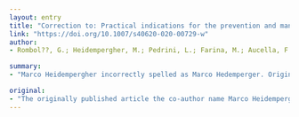 ```yaml
---
layout: entry
title: "Correction to: Practical indications for the prevention and management of SARS-CoV-2 in ambulatory dialysis patients: lessons from the first phase of the epidemics in Lombardy (Journal of Nephrology, (2020), 10.1007/s40620-020-00727-y)"
link: "https://doi.org/10.1007/s40620-020-00729-w"
author:
- Rombol??, G.; Heidempergher, M.; Pedrini, L.; Farina, M.; Aucella, F.; Messa, P.; Brunori, G.

summary:
- "Marco Heidempergher incorrectly spelled as Marco Hedemperger. Original article has been corrected. The correct name has been corrected. The original article has now been rectified. 'The co-author's name is Marco He's. It is the correct name for the original article. This is the original.. The article has not been published yet. The incorrect name has not yet been corrected. The author's original article is not a spokesman. the original original article was incorrectly was the correct. Co-author name Marco Hehedemperd."

original:
- "The originally published article the co-author name Marco Heidempergher incorrectly spelled as Marco Hedemperger. The correct name given below: Marco Heidempergher. The original article has been corrected."
---
```


